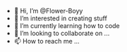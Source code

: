 - 👋 Hi, I’m @Flower-Boyy
- 👀 I’m interested in creating stuff
- 🌱 I’m currently learning how to code
- 💞️ I’m looking to collaborate on ...
- 📫 How to reach me ...

<!---
Flower-Boyy/Flower-Boyy is a ✨ special ✨ repository because its `README.md` (this file) appears on your GitHub profile.
You can click the Preview link to take a look at your changes.
--->
